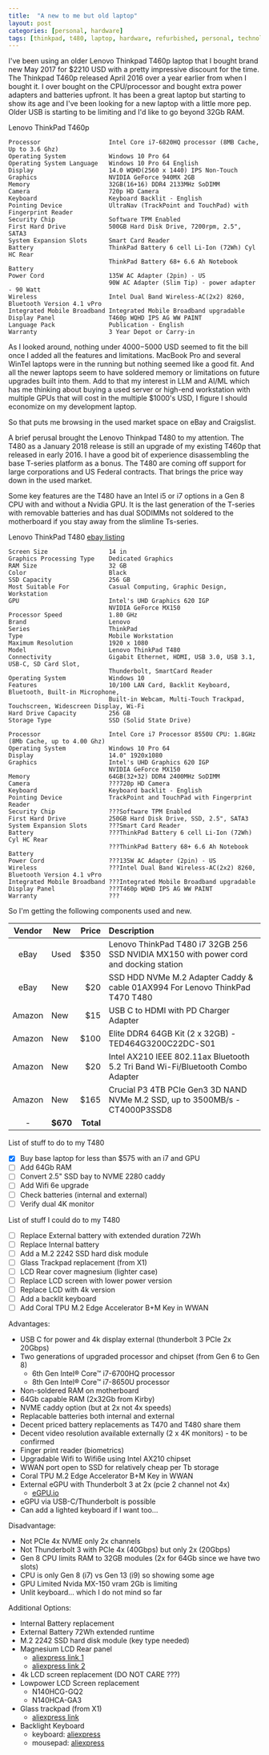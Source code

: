 ```yaml
---
title:  "A new to me but old laptop"
layout: post
categories: [personal, hardware]
tags: [thinkpad, t480, laptop, hardware, refurbished, personal, technology]
---
```


I've been using an older Lenovo Thinkpad T460p laptop that I bought brand new May 2017 for $2210 USD with a pretty impressive discount for the time. The Thinkpad T460p released April 2016 over a year earlier from when I bought it. I over bought on the CPU/processor and bought extra power adapters and batteries upfront. It has been a great laptop but starting to show its age and I've been looking for a new laptop with a little more pep. Older USB is starting to be limiting and I'd like to go beyond 32Gb RAM.

<!-- excerpt-end -->

Lenovo ThinkPad T460p

```text
Processor                   Intel Core i7-6820HQ processor (8MB Cache, Up to 3.6 Ghz)
Operating System            Windows 10 Pro 64
Operating System Language   Windows 10 Pro 64 English
Display                     14.0 WQHD(2560 x 1440) IPS Non-Touch
Graphics                    NVIDIA GeForce 940MX 2GB
Memory                      32GB(16+16) DDR4 2133MHz SoDIMM
Camera                      720p HD Camera
Keyboard                    Keyboard Backlit - English
Pointing Device             UltraNav (TrackPoint and TouchPad) with Fingerprint Reader
Security Chip               Software TPM Enabled
First Hard Drive            500GB Hard Disk Drive, 7200rpm, 2.5", SATA3
System Expansion Slots      Smart Card Reader
Battery                     ThinkPad Battery 6 cell Li-Ion (72Wh) Cyl HC Rear
                            ThinkPad Battery 68+ 6.6 Ah Notebook Battery
Power Cord                  135W AC Adapter (2pin) - US
                            90W AC Adapter (Slim Tip) - power adapter - 90 Watt
Wireless                    Intel Dual Band Wireless-AC(2x2) 8260, Bluetooth Version 4.1 vPro
Integrated Mobile Broadband Integrated Mobile Broadband upgradable
Display Panel               T460p WQHD IPS AG WW PAINT
Language Pack               Publication - English
Warranty                    3 Year Depot or Carry-in
```

As I looked around, nothing under $4000-$5000 USD seemed to fit the bill once I added all the features and limitations. MacBook Pro and several WinTel laptops were in the running but nothing seemed like a good fit. And all the newer laptops seem to have soldered memory or limitations on future upgrades built into them. Add to that my interest in LLM and AI/ML which has me thinking about buying a used server or high-end workstation with multiple GPUs that will cost in the multiple $1000's USD, I figure I should economize on my development laptop.

So that puts me browsing in the used market space on eBay and Craigslist.

A brief perusal brought the Lenovo Thinkpad T480 to my attention. The T480 as a January 2018 release is still an upgrade of my existing T460p that released in early 2016. I have a good bit of experience disassembling the base T-series platform as a bonus. The T480 are coming off support for large corporations and US Federal contracts. That brings the price way down in the used market.

Some key features are the T480 have an Intel i5 or i7 options in a Gen 8 CPU with and without a Nvidia GPU. It is the last generation of the T-series with removable batteries and has dual SODIMMs not soldered to the motherboard if you stay away from the slimline Ts-series.

Lenovo ThinkPad T480 [ebay listing](https://www.ebay.com/itm/204515238921)

```text
Screen Size                 14 in
Graphics Processing Type    Dedicated Graphics
RAM Size                    32 GB
Color                       Black
SSD Capacity                256 GB
Most Suitable For           Casual Computing, Graphic Design, Workstation
GPU                         Intel's UHD Graphics 620 IGP
                            NVIDIA GeForce MX150
Processor Speed             1.80 GHz
Brand                       Lenovo
Series                      ThinkPad
Type                        Mobile Workstation
Maximum Resolution          1920 x 1080
Model                       Lenovo ThinkPad T480
Connectivity                Gigabit Ethernet, HDMI, USB 3.0, USB 3.1, USB-C, SD Card Slot,
                            Thunderbolt, SmartCard Reader
Operating System            Windows 10
Features                    10/100 LAN Card, Backlit Keyboard, Bluetooth, Built-in Microphone,
                            Built-in Webcam, Multi-Touch Trackpad, Touchscreen, Widescreen Display, Wi-Fi
Hard Drive Capacity         256 GB
Storage Type                SSD (Solid State Drive)
```

```text
Processor                   Intel Core i7 Processor 8550U CPU: 1.8GHz (8Mb Cache, up to 4.00 Ghz)
Operating System            Windows 10 Pro 64
Display                     14.0" 1920x1080
Graphics                    Intel's UHD Graphics 620 IGP
                            NVIDIA GeForce MX150
Memory                      64GB(32+32) DDR4 2400MHz SoDIMM
Camera                      ???720p HD Camera
Keyboard                    Keyboard backlit - English
Pointing Device             TrackPoint and TouchPad with Fingerprint Reader
Security Chip               ???Software TPM Enabled
First Hard Drive            250GB Hard Disk Drive, SSD, 2.5", SATA3
System Expansion Slots      ???Smart Card Reader
Battery                     ???ThinkPad Battery 6 cell Li-Ion (72Wh) Cyl HC Rear
                            ???ThinkPad Battery 68+ 6.6 Ah Notebook Battery
Power Cord                  ???135W AC Adapter (2pin) - US
Wireless                    ???Intel Dual Band Wireless-AC(2x2) 8260, Bluetooth Version 4.1 vPro
Integrated Mobile Broadband ???Integrated Mobile Broadband upgradable
Display Panel               ???T460p WQHD IPS AG WW PAINT
Warranty                    ???
```

So I'm getting the following components used and new.

| Vendor | New | Price | Description |
| :--:   | --- | --:   | :-- |
| eBay   | Used | $350 | Lenovo ThinkPad T480 i7 32GB 256 SSD NVIDIA MX150 with power cord and docking station |
| eBay   | New |  $20  | SSD HDD NVMe M.2 Adapter Caddy & cable 01AX994 For Lenovo ThinkPad T470 T480 |
| Amazon | New |  $15  | USB C to HDMI with PD Charger Adapter |
| Amazon | New | $100  | Elite DDR4 64GB Kit (2 x 32GB) - TED464G3200C22DC-S01 |
| Amazon | New |  $20  | Intel AX210 IEEE 802.11ax Bluetooth 5.2 Tri Band Wi-Fi/Bluetooth Combo Adapter |
| Amazon | New | $165  | Crucial P3 4TB PCIe Gen3 3D NAND NVMe M.2 SSD, up to 3500MB/s - CT4000P3SSD8 |
| - | **$670** | **Total** | |

List of stuff to do to my T480

- [x] Buy base laptop for less than $575 with an i7 and GPU
- [ ] Add 64Gb RAM
- [ ] Convert 2.5" SSD bay to NVME 2280 caddy
- [ ] Add Wifi 6e upgrade
- [ ] Check batteries (internal and external)
- [ ] Verify dual 4K monitor

List of stuff I could do to my T480

- [ ] Replace External battery with extended duration 72Wh
- [ ] Replace Internal battery
- [ ] Add a M.2 2242 SSD hard disk module
- [ ] Glass Trackpad replacement (from X1)
- [ ] LCD Rear cover magnesium (lighter case)
- [ ] Replace LCD screen with lower power version
- [ ] Replace LCD with 4k version
- [ ] Add a backlit keyboard
- [ ] Add Coral TPU M.2 Edge Accelerator B+M Key in WWAN

Advantages:

- USB C for power and 4k display external (thunderbolt 3 PCIe 2x 20Gbps)
- Two generations of upgraded processor and chipset (from Gen 6 to Gen 8)
  - 6th Gen Intel® Core™ i7-6700HQ processor
  - 8th Gen Intel® Core™ i7-8650U processor
- Non-soldered RAM on motherboard
- 64Gb capable RAM (2x32Gb from Kirby)
- NVME caddy option (but at 2x not 4x speeds)
- Replacable batteries both internal and external
- Decent priced battery replacements as T470 and T480 share them
- Decent video resolution available externally (2 x 4K monitors) - to be confirmed
- Finger print reader (biometrics)
- Upgradable Wifi to Wifi6e using Intel AX210 chipset
- WWAN port open to SSD for relatively cheap per Tb storage
- Coral TPU M.2 Edge Accelerator B+M Key in WWAN
- External eGPU with Thunderbolt 3 at 2x (pcie 2 channel not 4x)
  - [eGPU.io](https://egpu.io/best-egpu-buyers-guide/)
- eGPU via USB-C/Thunderbolt is possible
- Can add a lighted keyboard if I want too...

Disadvantage:

- Not PCIe 4x NVME only 2x channels
- Not Thunderbolt 3 with PCIe 4x (40Gbps) but only 2x (20Gbps)
- Gen 8 CPU limits RAM to 32GB modules (2x for 64Gb since we have two slots)
- CPU is only Gen 8 (i7) vs Gen 13 (i9) so showing some age
- GPU Limited Nvida MX-150 vram 2Gb is limiting
- Unlit keyboard... which I do not mind so far

Additional Options:

- Internal Battery replacement
- External Battery 72Wh extended runtime
- M.2 2242 SSD hard disk module (key type needed)
- Magnesium LCD Rear panel
  - [aliexpress link 1](https://www.aliexpress.us/item/2255801116060677.html)
  - [aliexpress link 2](https://www.aliexpress.us/item/2255799959119176.html)
- 4k LCD screen replacement (DO NOT CARE ???)
- Lowpower LCD Screen replacement
  - N140HCG-GQ2
  - N140HCA-GA3
- Glass trackpad (from X1)
  - [aliexpress link](https://www.aliexpress.us/item/3256804384345671.html)
- Backlight Keyboard
  - keyboard: [aliexpress](https://www.aliexpress.com/item/4000321778497.html?spm=a2g0o.order_list.0.0.21ef1802zMF0vd)
  - mousepad: [aliexpress](https://www.aliexpress.com/item/1005003895081080.html?spm=a2g0o.order_list.0.0.21ef1802zMF0vd)

